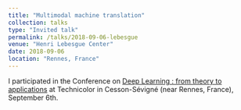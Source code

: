 ```yaml
---
title: "Multimodal machine translation"
collection: talks
type: "Invited talk"
permalink: /talks/2018-09-06-lebesgue
venue: "Henri Lebesgue Center"
date: 2018-09-06
location: "Rennes, France"
---
```


I participated in the Conference  on [Deep Learning : from theory to applications](https://www.lebesgue.fr/content/sem2018-deeplearning/) at Technicolor in Cesson-Sévigné (near Rennes, France), September 6th.


